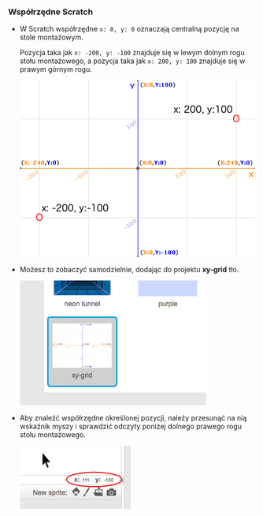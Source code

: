 ### Współrzędne Scratch

+ W Scratch współrzędne `x: 0, y: 0` oznaczają centralną pozycję na stole montażowym.
    
    Pozycja taka jak `x: -200, y: -100` znajduje się w lewym dolnym rogu stołu montażowego, a pozycja taka jak `x: 200, y: 100` znajduje się w prawym górnym rogu.
    
    ![Współrzędne sceny](images/coordinates-stage.png)

+ Możesz to zobaczyć samodzielnie, dodając do projektu **xy-grid** tło.
    
    ![Współrzędne sceny](images/coordinates-backdrop.png)

+ Aby znaleźć współrzędne określonej pozycji, należy przesunąć na nią wskaźnik myszy i sprawdzić odczyty poniżej dolnego prawego rogu stołu montażowego.
    
    ![Koordynuj odczyty](images/coordinates-xy-example.png)
